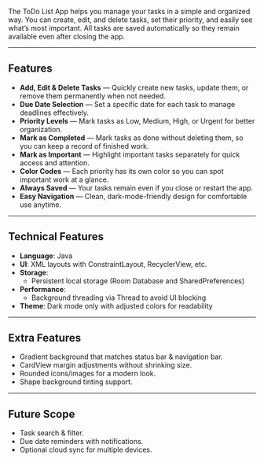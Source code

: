 The ToDo List App helps you manage your tasks in a simple and organized way. You can create, edit, and delete tasks, set their priority, and easily see what’s most important. All tasks are saved automatically so they remain available even after closing the app.

---

## Features
- **Add, Edit & Delete Tasks** — Quickly create new tasks, update them, or remove them permanently when not needed.  
- **Due Date Selection** — Set a specific date for each task to manage deadlines effectively.
- **Priority Levels** — Mark tasks as Low, Medium, High, or Urgent for better organization.
- **Mark as Completed** — Mark tasks as done without deleting them, so you can keep a record of finished work.  
- **Mark as Important** — Highlight important tasks separately for quick access and attention.  
- **Color Codes** — Each priority has its own color so you can spot important work at a glance.  
- **Always Saved** — Your tasks remain even if you close or restart the app.  
- **Easy Navigation** — Clean, dark-mode-friendly design for comfortable use anytime.  

---

## Technical Features
- **Language**: Java  
- **UI**: XML layouts with ConstraintLayout, RecyclerView, etc.  
- **Storage**:  
  - Persistent local storage (Room Database and SharedPreferences)  
- **Performance**:  
  - Background threading via Thread to avoid UI blocking
- **Theme**: Dark mode only with adjusted colors for readability  

---

## Extra Features

- Gradient background that matches status bar & navigation bar.  
- CardView margin adjustments without shrinking size.  
- Rounded icons/images for a modern look.  
- Shape background tinting support.  

---

## Future Scope

- Task search & filter.  
- Due date reminders with notifications.  
- Optional cloud sync for multiple devices.  
